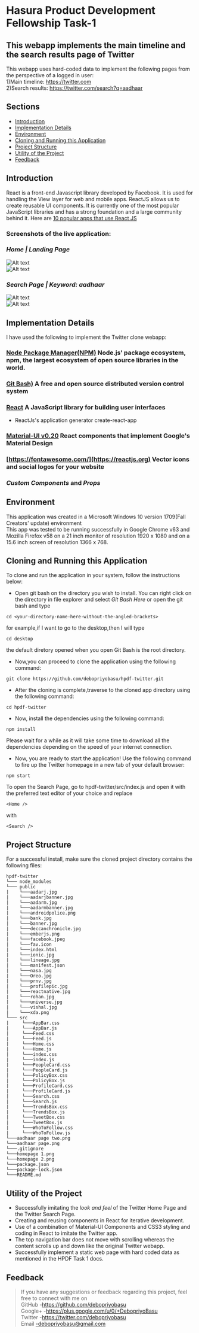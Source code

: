 # Hasura Product Development Fellowship Task-1

## This webapp implements the main timeline and the search results page of Twitter
This webapp uses hard-coded data to implement the following pages from the perspective of a logged in user: <br/>
1)Main timeline: https://twitter.com <br/>
2)Search results: https://twitter.com/search?q=aadhaar <br/>

## Sections
* [Introduction](#introduction)
* [Implementation Details](#implementation-details)
* [Environment](#environment)
* [Cloning and Running this Application](#cloning-and-running-this-application)
* [Project Structure](#project-structure)
* [Utility of the Project](#utility-of-the-project)
* [Feedback](#feedback)


## Introduction
React is a front-end Javascript library developed by Facebook. It is used for handling the View layer for web and mobile apps. ReactJS allows us to create reusable UI components. It is currently one of the most popular JavaScript libraries and has a strong foundation and a large community behind it.
Here are [10 popular apps that use React JS](https://brainhub.eu/blog/10-famous-apps-using-reactjs-nowadays/)<br/>

### **Screenshots** of the live application:

### _Home | Landing Page_

[pic-1]:https://github.com/debopriyobasu/hpdf-twitter/blob/master/homepage%201.PNG
[pic-2]:https://github.com/debopriyobasu/hpdf-twitter/blob/master/homepage%202.PNG
![Alt text][pic-1]<br/>
![Alt text][pic-2]
<br/>
### _Search Page | Keyword: aadhaar_

[pic-3]:https://github.com/debopriyobasu/hpdf-twitter/blob/master/aadhaar%20page.PNG
[pic-4]:https://github.com/debopriyobasu/hpdf-twitter/blob/master/aadhaar%20page%20two.PNG
![Alt text][pic-3]<br/>
![Alt text][pic-4]
<br/>

## Implementation Details

I have used the following to implement the Twitter clone webapp:
### [Node Package Manager(NPM)](https://nodejs.org/en/) Node.js' package ecosystem, npm, the largest ecosystem of open source libraries in the world.
### [Git Bash)](https://git-scm.com/downloads) A free and open source distributed version control system 
### [React](https://reactjs.org) A JavaScript library for building user interfaces
- ReactJs's application generator create-react-app
### [Material-UI v0.20](http://www.material-ui.com/#/) React components that implement Google's Material Design
### [https://fontawesome.com/](https://reactjs.org) Vector icons and social logos for your website
### _Custom Components_ and _Props_

## Environment

This application was created in a Microsoft Windows 10 version 1709(Fall Creators' update) environment<br/>
This app was tested to be running successfully in Google Chrome v63 and Mozilla Firefox v58 on a 21 inch monitor of resolution 1920 x 1080 and on a 15.6 inch screen of resolution 1366 x 768.

## Cloning and Running this Application

To clone and run the application in your system, follow the instructions below:<br/>
* Open git bash on the directory you wish to install. You can right click on the directory in file explorer and select _Git Bash Here_ or open the git bash and type  

```
cd <your-directory-name-here-without-the-angled-brackets>
```
for example,if I want to go to the desktop,then I will type 
```
cd desktop
```
the default diretory opened when you open Git Bash is the root directory.
* Now,you can proceed to clone the application using the following command:
```
git clone https://github.com/debopriyobasu/hpdf-twitter.git
```
* After the cloning is complete,traverse to the cloned app directory using the following command:
```
cd hpdf-twitter
```
* Now, install the dependencies using the following command:
```
npm install
```
Please wait for a while as it will take some time to download all the dependencies depending on the speed of your internet connection.<br/>
* Now, you are ready to start the application! Use the following command to fire up the Twitter homepage in a new tab of your default browser:
```
npm start
```
To open the Search Page, go to hpdf-twitter/src/index.js and open it with the preferred text editor of your choice and replace
```
<Home />
```
with 
```
<Search />
```
## Project Structure

For a successful install, make sure the cloned project directory contains the following files:
```
hpdf-twitter
└─── node_modules
└─── public
|    └───aadarj.jpg
|    └───aadarjbanner.jpg
|    └───aadarm.jpg
|    └───aadarmbanner.jpg
|    └───androidpolice.png
|    └───bank.jpg
|    └───banner.jpg
|    └───deccanchronicle.jpg
|    └───emberjs.png
|    └───facebook.jpeg
|    └───fav.icon
|    └───index.html
|    └───ionic.jpg
|    └───lineage.jpg
|    └───manifest.json
|    └───nasa.jpg
|    └───Oreo.jpg
|    └───prnv.jpg
|    └───profilepic.jpg
|    └───reactnative.jpg
|    └───rohan.jpg
|    └───universe.jpg
|    └───vishal.jpg
|    └───xda.png
└─── src
|     └───AppBar.css
|     └───AppBar.js 
|     └───Feed.css
|     └───Feed.js
|     └───Home.css
|     └───Home.js
|     └───index.css
|     └───index.js
|     └───PeopleCard.css
|     └───PeopleCard.js
|     └───PolicyBox.css
|     └───PolicyBox.js
|     └───ProfileCard.css
|     └───ProfileCard.js
|     └───Search.css
|     └───Search.js
|     └───TrendsBox.css
|     └───TrendsBox.js
|     └───TweetBox.css
|     └───TweetBox.js
|     └───WhoToFollow.css
|     └───WhoToFollow.js
└───aadhaar page two.png
└───aadhaar page.png
└───.gitignore
└───homepage 1.png
└───homepage 2.png
└───package.json
└───package-lock.json
└───README.md     
```
## Utility of the Project
* Successfully imitating the _look and feel_ of the Twitter Home Page and the Twitter Search Page.
* Creating and reusing components in React for iterative development.
* Use of a combination of Material-UI Components and CSS3 styling and coding in React to imitate the Twitter app.
* The top navigation bar does not move with scrolling whereas the content scrolls up and down like the original Twitter webapp.
* Successfully implement a static web page with hard coded data as mentioned in the HPDF Task 1 docs.

## Feedback
> If you have any suggestions or feedback regarding this project, feel free to connect with me on <br/>
GitHub -https://github.com/debopriyobasu <br/>
Google+ -https://plus.google.com/u/0/+DebopriyoBasu <br/>
Twitter -https://twitter.com/debopriyobasu<br/>
Email -debopriyobasu@gmail.com 

